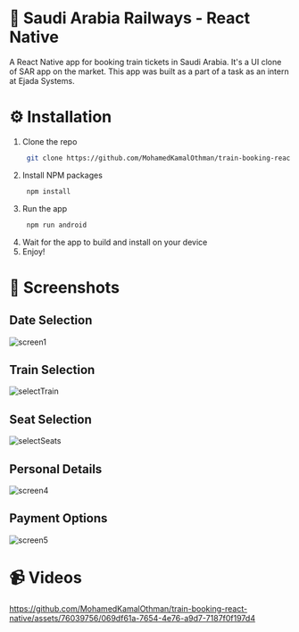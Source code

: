 # 🚆 Saudi Arabia Railways - React Native

A React Native app for booking train tickets in Saudi Arabia. It's a UI clone of SAR app on the market. This app was built as a part of a task as an intern at Ejada Systems.

# ⚙️ Installation

1. Clone the repo
   ```sh
    git clone https://github.com/MohamedKamalOthman/train-booking-react-native.git
   ```
2. Install NPM packages
   ```sh
    npm install
   ```
3. Run the app
   ```sh
    npm run android
   ```
4. Wait for the app to build and install on your device
5. Enjoy!

# 📸 Screenshots

## Date Selection

![screen1](https://github.com/MohamedKamalOthman/train-booking-react-native/assets/76039756/f070fa74-04db-44eb-b169-1c7ea6ce0f02)

## Train Selection

![selectTrain](https://github.com/MohamedKamalOthman/train-booking-react-native/assets/76039756/ccef0db9-a1e8-46f0-b8c1-fa69048c0380)

## Seat Selection

![selectSeats](https://github.com/MohamedKamalOthman/train-booking-react-native/assets/76039756/de74417d-5d7d-4435-be4c-7324de157304)

## Personal Details

![screen4](https://github.com/MohamedKamalOthman/train-booking-react-native/assets/76039756/661cd7a3-aeb5-4231-84f8-ff834af4f17f)

## Payment Options

![screen5](https://github.com/MohamedKamalOthman/train-booking-react-native/assets/76039756/0f6a5e6b-df10-4a7e-b868-a12f835866b3)

# 📹 Videos

https://github.com/MohamedKamalOthman/train-booking-react-native/assets/76039756/069df61a-7654-4e76-a9d7-7187f0f197d4
